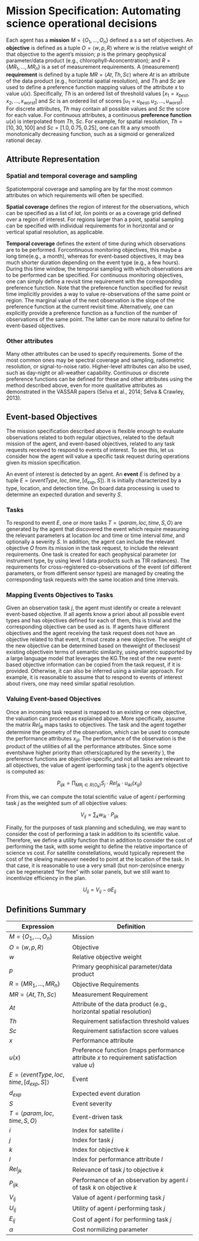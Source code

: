 # Mission Specification: Automating science operational decisions

Each agent has a **mission** $M=\{O_1, \text{...} ,O_n\}$ defined a s a set of objectives. 
An **objective** is defined as a tuple $O=⟨w,p,R⟩$ where $w$ is the relative weight of that objective to the agent’s mission; $p$ is the primary geophysical parameter/data product (e.g., chlorophyll-Aconcentration); and $R=\{MR_1,...,MR_n\}$ is a set of measurement requirements. 
A (measurement) **requirement** is defined by a tuple $MR=⟨At,Th,Sc⟩$ where $At$ is an attribute of the data product (e.g., horizontal spatial resolution), and $Th$ and $Sc$ are used to define a preference function mapping values of the attribute $x$ to value $u(x)$. Specifically, $Th$ is an ordered list of threshold values $[x_1=x_{best},x_2,...,x_{worst}]$ and $Sc$ is an ordered list of scores $[u_1=u_{best},u_2,...,u_{worst}]$. For discrete attributes, $Th$ may contain all possible values and $Sc$ the score for each value. For continuous attributes, a continuous **preference function** $u(x)$ is interpolated from $Th$, $Sc$. For example, for spatial resolution, $Th=[10, 30, 100]$ and $Sc=[1.0, 0.75,0.25]$, one can fit a any smooth monotonically decreasing function, such as a sigmoid or generalized rational decay. 
<!-- (see Figure 10).

Figure 10: Example preference function for horizontal spatial resolution given Th=[10,30,100]and Sc=[1,0.75,0.25] -->

## Attribute Representation
### Spatial and temporal coverage and sampling
Spatiotemporal coverage and sampling are by far the most common attributes on which requirements will often be specified. 

**Spatial coverage** defines the region of interest for the observations, which can be specified as a list of *lat, lon* points or as a coverage grid defined over a region of interest. For regions larger than a point, spatial sampling can be specified with individual requirements for in horizontal and or vertical spatial resolution, as applicable. 

**Temporal coverage** defines the extent of time during which observations are to be performed. Forcontinuous monitoring objectives, this maybe a long time(e.g., a month), whereas for event-based objectives, it may bea much shorter duration depending on the event type (e.g., a few hours). During this time window, the temporal sampling with which observations are to be performed can be specified. For continuous monitoring objectives, one can simply define a revisit time requirement with the corresponding preference function. Note that the preference function specified for revisit time implicitly provides a way to value re-observations of the same point or region. The marginal value of the next observation is the slope of the preference function at the current revisit time. Alternatively, one can explicitly provide a preference function as a function of the number of observations of the same point. The latter can be more natural to define for event-based objectives.

### Other attributes
Many other attributes can be used to specify requirements. Some of the most common ones may be spectral coverage and sampling, radiometric resolution, or signal-to-noise ratio. Higher-level attributes can also be used, such as day-night or all-weather capability. Continuous or discrete preference functions can be defined for these and other attributes using the method described above, even for more qualitative attributes as demonstrated in the VASSAR papers (Selva et al., 2014; Selva & Crawley, 2013). 

## Event-based Objectives
The mission specification described above is flexible enough to evaluate observations related to both regular objectives, related to the default mission of the agent, and event-based objectives, related to any task requests received to respond to events of interest. To see this, let us consider how the agent will value a specific task request during operations given its mission specification. 

An event of interest is detected by an agent. An **event** $E$ is defined by a tuple $E =⟨eventType, loc, time, [d_{exp},S]⟩$. It is initially characterized by a type, location, and detection time. On board data processing is used to determine an expected duration and severity $S$. 

### Tasks
To respond to event $E$, one or more tasks $T=⟨param, loc, time, S, O⟩$ are generated by the agent that discovered the event which require measuring the relevant parameters at location $loc$ and time or time interval $time$, and optionally a severity $S$. In addition, the agent can include the relevant objective $O$ from its mission in the task request, to include the relevant requirements. One task is created for each geophysical parameter (or instrument type, by using level 1 data products such as TIR radiances). The requirements for cross-registered co-observations of the event (of different parameters, or from different sensor types) are managed by creating the corresponding task requests with the same location and time intervals. 


### Mapping Events Objectives to Tasks
Given an observation task $j$, the agent must identify or create a relevant event-based objective. If all agents know a priori about all possible event types and has objectives defined for each of them, this is trivial and the corresponding objective can be used as is. If agents have different objectives and the agent receiving the task request does not have an objective related to that event, it must create a new objective. The weight of the new objective can be determined based on theweight of theclosest existing objectivein terms of semantic similarity, using ametric supported by a large language model that leverages the KG.The rest of the new event-based objective information can be copied from the task request, if it is provided. Otherwise, it can also be inferred using a similar approach. For example, it is reasonable to assume that to respond to events of interest about rivers, one may need similar spatial resolution. 

### Valuing Event-based Objectives
Once an incoming task request is mapped to an existing or new objective, the valuation can proceed as explained above. More specifically, assume the matrix $Rel_{jk}$ maps tasks to objectives. The task and the agent together determine the geometry of the observation, which can be used to compute the performance attributes $x_{ijl}$. The performance of the observation is the product of the utilities of all the performance attributes. Since some eventshave higher priority than others(captured by the severity ), the preference functions are objective-specific,and not all tasks are relevant to all objectives, the value of agent iperforming task j to the agent’s objective is computed as: 

$$P_{ijk} = \prod_{MR_l \in R(O_k)} S_j \cdot Rel_{jk} \cdot u_{ikl}(x_{ijl})$$

From this, we can compute the total scientific value of agent $i$ performing task $j$ as the weighted sum of all objective values:

$$V_{ij} = \sum_{k} w_{ik} \cdot P_{ijk} $$

Finally, for the purposes of task planning and scheduling, we may want to consider the cost of performing a task in addition to its scientific value. Therefore, we define a utility function that in addition to consider the cost of performing the task, with some weight to define the relative importance of science vs cost. For satellite constellations, would typically represent the cost of the slewing maneuver needed to point at the location of the task. In that case, it is reasonable to use a very small (but non-zero)since energy can be regenerated “for free” with solar panels, but we still want to incentivize efficiency in the plan. 

$$U_{ij} = V_{ij} - \alpha E_{ij} $$

## Definitions Summary
| Expression | Definition |
|------------|------------|
| $M=\{O_1, \text{...} ,O_n\}$ | Mission |
| $O=⟨w,p,R⟩$ | Objective |
| $w$ | Relative objective weight |
| $p$ | Primary geophisical parameter/data product |
| $R=\{MR_1,...,MR_n\}$ | Objective Requirements |
| $MR=⟨At,Th,Sc⟩$ | Measurement Requirement | 
| $At$ | Attribute of the data product (e.g., horizontal spatial resolution) |
| $Th$ | Requirement satisfaction threshold values |
| $Sc$ | Requirement satisfaction score values |
| $x$ | Performance attribute |
| $u(x)$ | Preference function (maps performance attribute $x$ to requirement satisfaction value $u$) | 
| $E =⟨eventType, loc, time, [d_{exp},S]⟩$ | Event |
| $d_{exp}$ | Expected event duration |
| $S$ | Event severity |
| $T=⟨param, loc, time, S, O⟩$ | Event-driven task |
| $i$ | Index for satellite $i$ |
| $j$ | Index for task $j$ |
| $k$ | Index for objective $k$ | 
| $l$ | Index for performance attribute $l$ |
| $Rel_{jk}$ | Relevance of task $j$ to objective $k$ |
| $P_{ijk}$ | Performance of an observation by agent $i$ of task $k$ on objective $k$ |
| $V_{ij}$ | Value of agent $i$ performing task $j$ |
| $U_{ij}$ | Utility of agent $i$ performing task $j$ |
| $E_{ij}$ | Cost of agent $i$ for performing task $j$ | 
| $\alpha$ | Cost normilizing parameter | 
